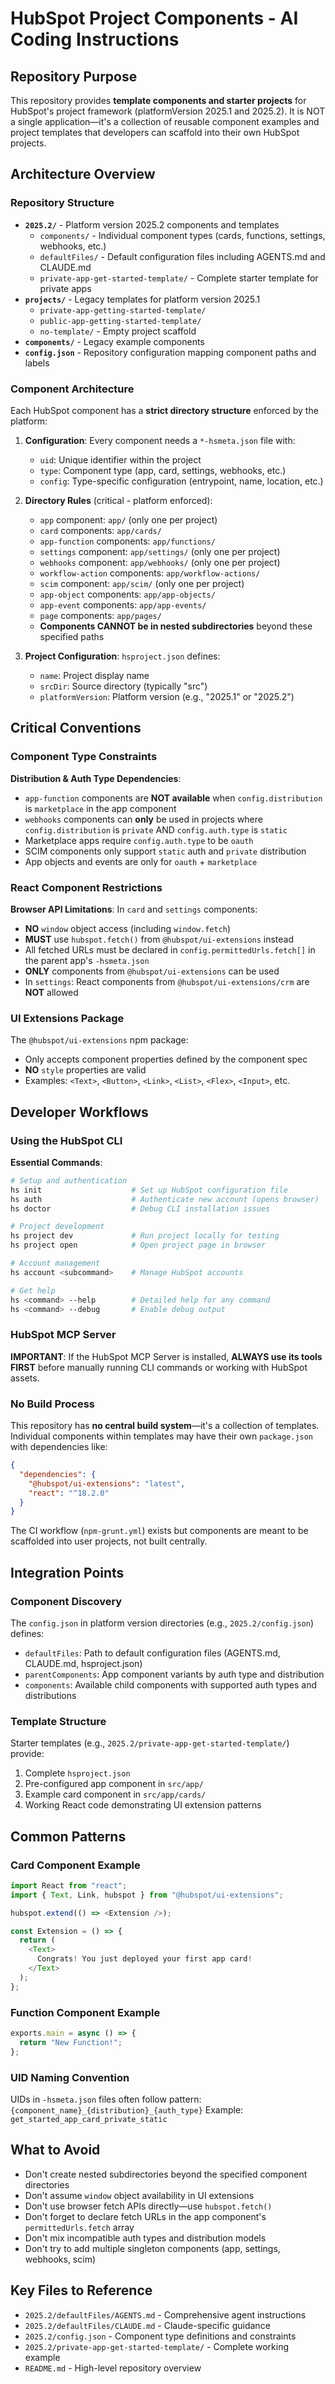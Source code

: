 # HubSpot Project Components - AI Coding Instructions

## Repository Purpose

This repository provides **template components and starter projects** for HubSpot's project framework (platformVersion 2025.1 and 2025.2). It is NOT a single application—it's a collection of reusable component examples and project templates that developers can scaffold into their own HubSpot projects.

## Architecture Overview

### Repository Structure
- **`2025.2/`** - Platform version 2025.2 components and templates
  - `components/` - Individual component types (cards, functions, settings, webhooks, etc.)
  - `defaultFiles/` - Default configuration files including AGENTS.md and CLAUDE.md
  - `private-app-get-started-template/` - Complete starter template for private apps
- **`projects/`** - Legacy templates for platform version 2025.1
  - `private-app-getting-started-template/`
  - `public-app-getting-started-template/`
  - `no-template/` - Empty project scaffold
- **`components/`** - Legacy example components
- **`config.json`** - Repository configuration mapping component paths and labels

### Component Architecture

Each HubSpot component has a **strict directory structure** enforced by the platform:

1. **Configuration**: Every component needs a `*-hsmeta.json` file with:
   - `uid`: Unique identifier within the project
   - `type`: Component type (app, card, settings, webhooks, etc.)
   - `config`: Type-specific configuration (entrypoint, name, location, etc.)

2. **Directory Rules** (critical - platform enforced):
   - `app` component: `app/` (only one per project)
   - `card` components: `app/cards/`
   - `app-function` components: `app/functions/`
   - `settings` component: `app/settings/` (only one per project)
   - `webhooks` component: `app/webhooks/` (only one per project)
   - `workflow-action` components: `app/workflow-actions/`
   - `scim` component: `app/scim/` (only one per project)
   - `app-object` components: `app/app-objects/`
   - `app-event` components: `app/app-events/`
   - `page` components: `app/pages/`
   - **Components CANNOT be in nested subdirectories** beyond these specified paths

3. **Project Configuration**: `hsproject.json` defines:
   - `name`: Project display name
   - `srcDir`: Source directory (typically "src")
   - `platformVersion`: Platform version (e.g., "2025.1" or "2025.2")

## Critical Conventions

### Component Type Constraints

**Distribution & Auth Type Dependencies**:
- `app-function` components are **NOT available** when `config.distribution` is `marketplace` in the app component
- `webhooks` components can **only** be used in projects where `config.distribution` is `private` AND `config.auth.type` is `static`
- Marketplace apps require `config.auth.type` to be `oauth`
- SCIM components only support `static` auth and `private` distribution
- App objects and events are only for `oauth` + `marketplace`

### React Component Restrictions

**Browser API Limitations**: In `card` and `settings` components:
- **NO** `window` object access (including `window.fetch`)
- **MUST** use `hubspot.fetch()` from `@hubspot/ui-extensions` instead
- All fetched URLs must be declared in `config.permittedUrls.fetch[]` in the parent app's `-hsmeta.json`
- **ONLY** components from `@hubspot/ui-extensions` can be used
- In `settings`: React components from `@hubspot/ui-extensions/crm` are **NOT** allowed

### UI Extensions Package

The `@hubspot/ui-extensions` npm package:
- Only accepts component properties defined by the component spec
- **NO** `style` properties are valid
- Examples: `<Text>`, `<Button>`, `<Link>`, `<List>`, `<Flex>`, `<Input>`, etc.

## Developer Workflows

### Using the HubSpot CLI

**Essential Commands**:
```bash
# Setup and authentication
hs init                    # Set up HubSpot configuration file
hs auth                    # Authenticate new account (opens browser)
hs doctor                  # Debug CLI installation issues

# Project development
hs project dev             # Run project locally for testing
hs project open            # Open project page in browser

# Account management
hs account <subcommand>    # Manage HubSpot accounts

# Get help
hs <command> --help        # Detailed help for any command
hs <command> --debug       # Enable debug output
```

### HubSpot MCP Server

**IMPORTANT**: If the HubSpot MCP Server is installed, **ALWAYS use its tools FIRST** before manually running CLI commands or working with HubSpot assets.

### No Build Process

This repository has **no central build system**—it's a collection of templates. Individual components within templates may have their own `package.json` with dependencies like:
```json
{
  "dependencies": {
    "@hubspot/ui-extensions": "latest",
    "react": "^18.2.0"
  }
}
```

The CI workflow (`npm-grunt.yml`) exists but components are meant to be scaffolded into user projects, not built centrally.

## Integration Points

### Component Discovery

The `config.json` in platform version directories (e.g., `2025.2/config.json`) defines:
- `defaultFiles`: Path to default configuration files (AGENTS.md, CLAUDE.md, hsproject.json)
- `parentComponents`: App component variants by auth type and distribution
- `components`: Available child components with supported auth types and distributions

### Template Structure

Starter templates (e.g., `2025.2/private-app-get-started-template/`) provide:
1. Complete `hsproject.json`
2. Pre-configured app component in `src/app/`
3. Example card component in `src/app/cards/`
4. Working React code demonstrating UI extension patterns

## Common Patterns

### Card Component Example
```javascript
import React from "react";
import { Text, Link, hubspot } from "@hubspot/ui-extensions";

hubspot.extend(() => <Extension />);

const Extension = () => {
  return (
    <Text>
      Congrats! You just deployed your first app card!
    </Text>
  );
};
```

### Function Component Example
```javascript
exports.main = async () => {
  return "New Function!";
};
```

### UID Naming Convention
UIDs in `-hsmeta.json` files often follow pattern: `{component_name}_{distribution}_{auth_type}`
Example: `get_started_app_card_private_static`

## What to Avoid

- Don't create nested subdirectories beyond the specified component directories
- Don't assume `window` object availability in UI extensions
- Don't use browser fetch APIs directly—use `hubspot.fetch()`
- Don't forget to declare fetch URLs in the app component's `permittedUrls.fetch` array
- Don't mix incompatible auth types and distribution models
- Don't try to add multiple singleton components (app, settings, webhooks, scim)

## Key Files to Reference

- `2025.2/defaultFiles/AGENTS.md` - Comprehensive agent instructions
- `2025.2/defaultFiles/CLAUDE.md` - Claude-specific guidance  
- `2025.2/config.json` - Component type definitions and constraints
- `2025.2/private-app-get-started-template/` - Complete working example
- `README.md` - High-level repository overview
